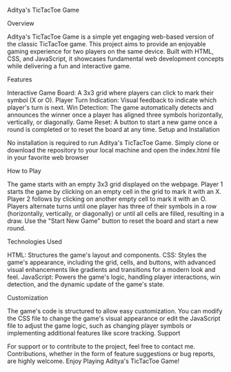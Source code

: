Aditya's TicTacToe Game 

Overview

Aditya's TicTacToe Game is a simple yet engaging web-based version of the classic TicTacToe game. This project aims to provide an enjoyable gaming experience for two players on the same device. Built with HTML, CSS, and JavaScript, it showcases fundamental web development concepts while delivering a fun and interactive game.

Features

Interactive Game Board: A 3x3 grid where players can click to mark their symbol (X or O).
Player Turn Indication: Visual feedback to indicate which player's turn is next.
Win Detection: The game automatically detects and announces the winner once a player has aligned three symbols horizontally, vertically, or diagonally.
Game Reset: A button to start a new game once a round is completed or to reset the board at any time.
Setup and Installation

No installation is required to run Aditya's TicTacToe Game. Simply clone or download the repository to your local machine and open the index.html file in your favorite web browser

How to Play

The game starts with an empty 3x3 grid displayed on the webpage.
Player 1 starts the game by clicking on an empty cell in the grid to mark it with an X.
Player 2 follows by clicking on another empty cell to mark it with an O.
Players alternate turns until one player has three of their symbols in a row (horizontally, vertically, or diagonally) or until all cells are filled, resulting in a draw.
Use the "Start New Game" button to reset the board and start a new round.

Technologies Used

HTML: Structures the game's layout and components.
CSS: Styles the game's appearance, including the grid, cells, and buttons, with advanced visual enhancements like gradients and transitions for a modern look and feel.
JavaScript: Powers the game's logic, handling player interactions, win detection, and the dynamic update of the game's state.

Customization

The game's code is structured to allow easy customization. You can modify the CSS file to change the game's visual appearance or edit the JavaScript file to adjust the game logic, such as changing player symbols or implementing additional features like score tracking.
Support

For support or to contribute to the project, feel free to contact me. Contributions, whether in the form of feature suggestions or bug reports, are highly welcome.
Enjoy Playing Aditya's TicTacToe Game!
